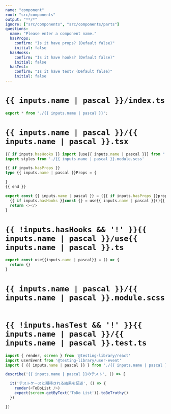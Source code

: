 ```yaml
---
name: "component"
root: "src/components"
output: "**/*"
ignore: ["src/components", "src/components/parts"]
questions:
  name: "Please enter a component name."
  hasProps:
    confirm: "Is it have props? (Default false)"
    initial: false
  hasHooks:
    confirm: "Is it have hooks? (Default false)"
    initial: false
  hasTest:
    confirm: "Is it have test? (Default false)"
    initial: false
---
```


  <!-- hasStory: -->
  <!--   confirm: "Is it have story? (Default false)" -->
  <!--   initial: false -->

# `{{ inputs.name | pascal }}/index.ts`

```typescript
export * from "./{{ inputs.name | pascal }}";
```

# `{{ inputs.name | pascal }}/{{ inputs.name | pascal }}.tsx`

```typescript
{{ if inputs.hasHooks }} import {use{{ inputs.name | pascal }}} from "./use{{ inputs.name | pascal }}"{{ end }}
import styles from './{{ inputs.name | pascal }}.module.scss'

{{ if inputs.hasProps }}
type {{ inputs.name | pascal }}Props = {

}
{{ end }}

export const {{ inputs.name | pascal }} = ({{ if inputs.hasProps }}props: {{ inputs.name | pascal }}Props{{ end }}) => {
  {{ if inputs.hasHooks }}const {} = use{{ inputs.name | pascal }}(){{ end }}
  return <></>
}
```

# `{{ !inputs.hasHooks && '!' }}{{ inputs.name | pascal }}/use{{ inputs.name | pascal }}.ts`

```typescript
export const use{{inputs.name | pascal}} = () => {
  return {}
}

```

<!-- # `{{ !inputs.hasStory && '!' }}{{ inputs.name | pascal }}/{{ inputs.name | pascal }}.stories.tsx` -->
<!---->
<!-- ```typescript -->
<!-- import { action } from '@storybook/addon-actions' -->
<!-- import type { ComponentMeta, ComponentStoryObj } from '@storybook/react' -->
<!---->
<!-- import { {{ inputs.name | pascal }} } from './{{ inputs.name | pascal }}' -->
<!---->
<!-- export default { -->
<!--   component: {{ inputs.name | pascal }}, -->
<!-- } as ComponentMeta<typeof {{ inputs.name | pascal }}> -->
<!---->
<!-- export const Default: ComponentStoryObj<typeof {{ inputs.name | pascal }}> = { -->
<!--   args: { onClick: action('クリック') }, -->
<!--   parameters: { -->
<!--     docs: { -->
<!--       description: { -->
<!--         component: `コンポーネントの説明マークダウン。`, -->
<!--       }, -->
<!--     }, -->
<!--   }, -->
<!-- } -->
<!-- export const Story: ComponentStoryObj<typeof {{ inputs.name | pascal }}> = { -->
<!--   args: { onClick: action('クリック') }, -->
<!--   parameters: { -->
<!--     docs: { -->
<!--       description: { -->
<!--         story: `Storyの説明マークダウン。`, -->
<!--       }, -->
<!--     }, -->
<!--   }, -->
<!-- } -->
<!-- ``` -->

# `{{ inputs.name | pascal }}/{{ inputs.name | pascal }}.module.scss`

```scss

```

# `{{ !inputs.hasTest && '!' }}{{ inputs.name | pascal }}/{{ inputs.name | pascal }}.test.ts`

```typescript
import { render, screen } from '@testing-library/react'
import userEvent from '@testing-library/user-event'
import { {{ inputs.name | pascal }} } from './{{ inputs.name | pascal }}'

describe('{{ inputs.name | pascal }}のテスト', () => {

  it('テストケースと期待される結果を記述', () => {
    render(<ToDoList />)
    expect(screen.getByText('ToDo List')).toBeTruthy()
  })

})

```

